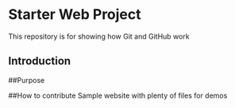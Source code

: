 # Starter Web Project

This repository is for showing how Git and GitHub work

## Introduction

##Purpose

##How to contribute
Sample website with plenty of files for demos